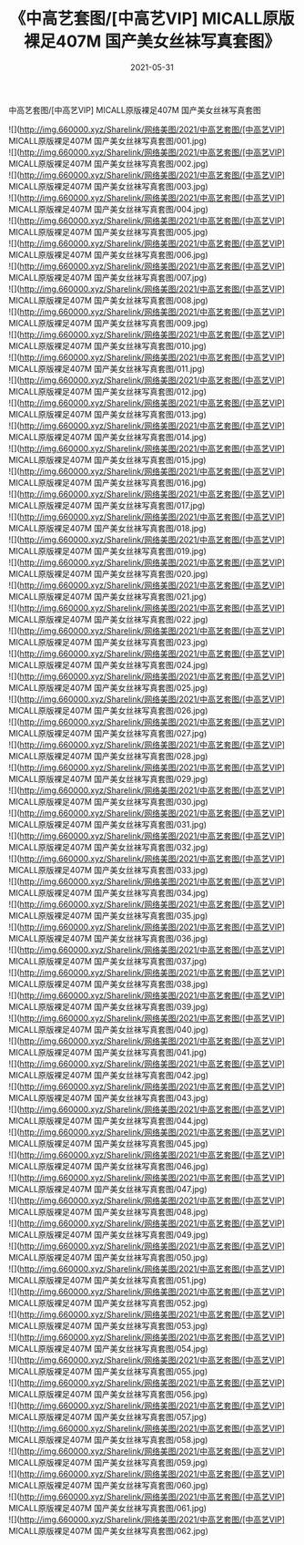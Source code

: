 ﻿---
layout: post
title:  《中高艺套图/[中高艺VIP] MICALL原版裸足407M 国产美女丝袜写真套图》
date:   2021-05-31
img: http://img.660000.xyz/Sharelink/网络美图/2021/中高艺套图/[中高艺VIP] MICALL原版裸足407M 国产美女丝袜写真套图/000.jpg
categories: [美女, 清纯, 唯美]
---

中高艺套图/[中高艺VIP] MICALL原版裸足407M 国产美女丝袜写真套图

 ![](http://img.660000.xyz/Sharelink/网络美图/2021/中高艺套图/[中高艺VIP] MICALL原版裸足407M 国产美女丝袜写真套图/001.jpg) <br>![](http://img.660000.xyz/Sharelink/网络美图/2021/中高艺套图/[中高艺VIP] MICALL原版裸足407M 国产美女丝袜写真套图/002.jpg) <br>![](http://img.660000.xyz/Sharelink/网络美图/2021/中高艺套图/[中高艺VIP] MICALL原版裸足407M 国产美女丝袜写真套图/003.jpg) <br>![](http://img.660000.xyz/Sharelink/网络美图/2021/中高艺套图/[中高艺VIP] MICALL原版裸足407M 国产美女丝袜写真套图/004.jpg) <br>![](http://img.660000.xyz/Sharelink/网络美图/2021/中高艺套图/[中高艺VIP] MICALL原版裸足407M 国产美女丝袜写真套图/005.jpg) <br>![](http://img.660000.xyz/Sharelink/网络美图/2021/中高艺套图/[中高艺VIP] MICALL原版裸足407M 国产美女丝袜写真套图/006.jpg) <br>![](http://img.660000.xyz/Sharelink/网络美图/2021/中高艺套图/[中高艺VIP] MICALL原版裸足407M 国产美女丝袜写真套图/007.jpg) <br>![](http://img.660000.xyz/Sharelink/网络美图/2021/中高艺套图/[中高艺VIP] MICALL原版裸足407M 国产美女丝袜写真套图/008.jpg) <br>![](http://img.660000.xyz/Sharelink/网络美图/2021/中高艺套图/[中高艺VIP] MICALL原版裸足407M 国产美女丝袜写真套图/009.jpg) <br>![](http://img.660000.xyz/Sharelink/网络美图/2021/中高艺套图/[中高艺VIP] MICALL原版裸足407M 国产美女丝袜写真套图/010.jpg) <br>![](http://img.660000.xyz/Sharelink/网络美图/2021/中高艺套图/[中高艺VIP] MICALL原版裸足407M 国产美女丝袜写真套图/011.jpg) <br>![](http://img.660000.xyz/Sharelink/网络美图/2021/中高艺套图/[中高艺VIP] MICALL原版裸足407M 国产美女丝袜写真套图/012.jpg) <br>![](http://img.660000.xyz/Sharelink/网络美图/2021/中高艺套图/[中高艺VIP] MICALL原版裸足407M 国产美女丝袜写真套图/013.jpg) <br>![](http://img.660000.xyz/Sharelink/网络美图/2021/中高艺套图/[中高艺VIP] MICALL原版裸足407M 国产美女丝袜写真套图/014.jpg) <br>![](http://img.660000.xyz/Sharelink/网络美图/2021/中高艺套图/[中高艺VIP] MICALL原版裸足407M 国产美女丝袜写真套图/015.jpg) <br>![](http://img.660000.xyz/Sharelink/网络美图/2021/中高艺套图/[中高艺VIP] MICALL原版裸足407M 国产美女丝袜写真套图/016.jpg) <br>![](http://img.660000.xyz/Sharelink/网络美图/2021/中高艺套图/[中高艺VIP] MICALL原版裸足407M 国产美女丝袜写真套图/017.jpg) <br>![](http://img.660000.xyz/Sharelink/网络美图/2021/中高艺套图/[中高艺VIP] MICALL原版裸足407M 国产美女丝袜写真套图/018.jpg) <br>![](http://img.660000.xyz/Sharelink/网络美图/2021/中高艺套图/[中高艺VIP] MICALL原版裸足407M 国产美女丝袜写真套图/019.jpg) <br>![](http://img.660000.xyz/Sharelink/网络美图/2021/中高艺套图/[中高艺VIP] MICALL原版裸足407M 国产美女丝袜写真套图/020.jpg) <br>![](http://img.660000.xyz/Sharelink/网络美图/2021/中高艺套图/[中高艺VIP] MICALL原版裸足407M 国产美女丝袜写真套图/021.jpg) <br>![](http://img.660000.xyz/Sharelink/网络美图/2021/中高艺套图/[中高艺VIP] MICALL原版裸足407M 国产美女丝袜写真套图/022.jpg) <br>![](http://img.660000.xyz/Sharelink/网络美图/2021/中高艺套图/[中高艺VIP] MICALL原版裸足407M 国产美女丝袜写真套图/023.jpg) <br>![](http://img.660000.xyz/Sharelink/网络美图/2021/中高艺套图/[中高艺VIP] MICALL原版裸足407M 国产美女丝袜写真套图/024.jpg) <br>![](http://img.660000.xyz/Sharelink/网络美图/2021/中高艺套图/[中高艺VIP] MICALL原版裸足407M 国产美女丝袜写真套图/025.jpg) <br>![](http://img.660000.xyz/Sharelink/网络美图/2021/中高艺套图/[中高艺VIP] MICALL原版裸足407M 国产美女丝袜写真套图/026.jpg) <br>![](http://img.660000.xyz/Sharelink/网络美图/2021/中高艺套图/[中高艺VIP] MICALL原版裸足407M 国产美女丝袜写真套图/027.jpg) <br>![](http://img.660000.xyz/Sharelink/网络美图/2021/中高艺套图/[中高艺VIP] MICALL原版裸足407M 国产美女丝袜写真套图/028.jpg) <br>![](http://img.660000.xyz/Sharelink/网络美图/2021/中高艺套图/[中高艺VIP] MICALL原版裸足407M 国产美女丝袜写真套图/029.jpg) <br>![](http://img.660000.xyz/Sharelink/网络美图/2021/中高艺套图/[中高艺VIP] MICALL原版裸足407M 国产美女丝袜写真套图/030.jpg) <br>![](http://img.660000.xyz/Sharelink/网络美图/2021/中高艺套图/[中高艺VIP] MICALL原版裸足407M 国产美女丝袜写真套图/031.jpg) <br>![](http://img.660000.xyz/Sharelink/网络美图/2021/中高艺套图/[中高艺VIP] MICALL原版裸足407M 国产美女丝袜写真套图/032.jpg) <br>![](http://img.660000.xyz/Sharelink/网络美图/2021/中高艺套图/[中高艺VIP] MICALL原版裸足407M 国产美女丝袜写真套图/033.jpg) <br>![](http://img.660000.xyz/Sharelink/网络美图/2021/中高艺套图/[中高艺VIP] MICALL原版裸足407M 国产美女丝袜写真套图/034.jpg) <br>![](http://img.660000.xyz/Sharelink/网络美图/2021/中高艺套图/[中高艺VIP] MICALL原版裸足407M 国产美女丝袜写真套图/035.jpg) <br>![](http://img.660000.xyz/Sharelink/网络美图/2021/中高艺套图/[中高艺VIP] MICALL原版裸足407M 国产美女丝袜写真套图/036.jpg) <br>![](http://img.660000.xyz/Sharelink/网络美图/2021/中高艺套图/[中高艺VIP] MICALL原版裸足407M 国产美女丝袜写真套图/037.jpg) <br>![](http://img.660000.xyz/Sharelink/网络美图/2021/中高艺套图/[中高艺VIP] MICALL原版裸足407M 国产美女丝袜写真套图/038.jpg) <br>![](http://img.660000.xyz/Sharelink/网络美图/2021/中高艺套图/[中高艺VIP] MICALL原版裸足407M 国产美女丝袜写真套图/039.jpg) <br>![](http://img.660000.xyz/Sharelink/网络美图/2021/中高艺套图/[中高艺VIP] MICALL原版裸足407M 国产美女丝袜写真套图/040.jpg) <br>![](http://img.660000.xyz/Sharelink/网络美图/2021/中高艺套图/[中高艺VIP] MICALL原版裸足407M 国产美女丝袜写真套图/041.jpg) <br>![](http://img.660000.xyz/Sharelink/网络美图/2021/中高艺套图/[中高艺VIP] MICALL原版裸足407M 国产美女丝袜写真套图/042.jpg) <br>![](http://img.660000.xyz/Sharelink/网络美图/2021/中高艺套图/[中高艺VIP] MICALL原版裸足407M 国产美女丝袜写真套图/043.jpg) <br>![](http://img.660000.xyz/Sharelink/网络美图/2021/中高艺套图/[中高艺VIP] MICALL原版裸足407M 国产美女丝袜写真套图/044.jpg) <br>![](http://img.660000.xyz/Sharelink/网络美图/2021/中高艺套图/[中高艺VIP] MICALL原版裸足407M 国产美女丝袜写真套图/045.jpg) <br>![](http://img.660000.xyz/Sharelink/网络美图/2021/中高艺套图/[中高艺VIP] MICALL原版裸足407M 国产美女丝袜写真套图/046.jpg) <br>![](http://img.660000.xyz/Sharelink/网络美图/2021/中高艺套图/[中高艺VIP] MICALL原版裸足407M 国产美女丝袜写真套图/047.jpg) <br>![](http://img.660000.xyz/Sharelink/网络美图/2021/中高艺套图/[中高艺VIP] MICALL原版裸足407M 国产美女丝袜写真套图/048.jpg) <br>![](http://img.660000.xyz/Sharelink/网络美图/2021/中高艺套图/[中高艺VIP] MICALL原版裸足407M 国产美女丝袜写真套图/049.jpg) <br>![](http://img.660000.xyz/Sharelink/网络美图/2021/中高艺套图/[中高艺VIP] MICALL原版裸足407M 国产美女丝袜写真套图/050.jpg) <br>![](http://img.660000.xyz/Sharelink/网络美图/2021/中高艺套图/[中高艺VIP] MICALL原版裸足407M 国产美女丝袜写真套图/051.jpg) <br>![](http://img.660000.xyz/Sharelink/网络美图/2021/中高艺套图/[中高艺VIP] MICALL原版裸足407M 国产美女丝袜写真套图/052.jpg) <br>![](http://img.660000.xyz/Sharelink/网络美图/2021/中高艺套图/[中高艺VIP] MICALL原版裸足407M 国产美女丝袜写真套图/053.jpg) <br>![](http://img.660000.xyz/Sharelink/网络美图/2021/中高艺套图/[中高艺VIP] MICALL原版裸足407M 国产美女丝袜写真套图/054.jpg) <br>![](http://img.660000.xyz/Sharelink/网络美图/2021/中高艺套图/[中高艺VIP] MICALL原版裸足407M 国产美女丝袜写真套图/055.jpg) <br>![](http://img.660000.xyz/Sharelink/网络美图/2021/中高艺套图/[中高艺VIP] MICALL原版裸足407M 国产美女丝袜写真套图/056.jpg) <br>![](http://img.660000.xyz/Sharelink/网络美图/2021/中高艺套图/[中高艺VIP] MICALL原版裸足407M 国产美女丝袜写真套图/057.jpg) <br>![](http://img.660000.xyz/Sharelink/网络美图/2021/中高艺套图/[中高艺VIP] MICALL原版裸足407M 国产美女丝袜写真套图/058.jpg) <br>![](http://img.660000.xyz/Sharelink/网络美图/2021/中高艺套图/[中高艺VIP] MICALL原版裸足407M 国产美女丝袜写真套图/059.jpg) <br>![](http://img.660000.xyz/Sharelink/网络美图/2021/中高艺套图/[中高艺VIP] MICALL原版裸足407M 国产美女丝袜写真套图/060.jpg) <br>![](http://img.660000.xyz/Sharelink/网络美图/2021/中高艺套图/[中高艺VIP] MICALL原版裸足407M 国产美女丝袜写真套图/061.jpg) <br>![](http://img.660000.xyz/Sharelink/网络美图/2021/中高艺套图/[中高艺VIP] MICALL原版裸足407M 国产美女丝袜写真套图/062.jpg) <br>